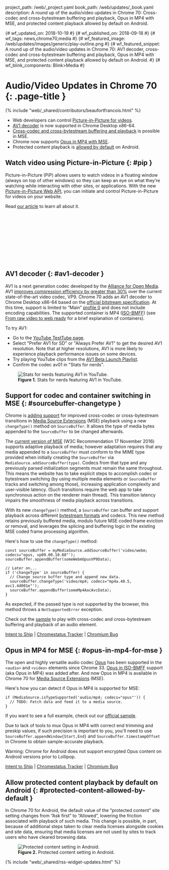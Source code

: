 project_path: /web/_project.yaml book_path: /web/updates/_book.yaml description: A round up of the audio/video updates in Chrome 70: Cross-codec and cross-bytestream buffering and playback, Opus in MP4 with MSE, and protected content playback allowed by default on Android.

{# wf_updated_on: 2018-10-19 #} {# wf_published_on: 2018-09-18 #} {# wf_tags: news,chrome70,media #} {# wf_featured_image: /web/updates/images/generic/play-outline.png #} {# wf_featured_snippet: A round up of the audio/video updates in Chrome 70: AV1 decoder, cross-codec and cross-bytestream buffering and playback, Opus in MP4 with MSE, and protected content playback allowed by default on Android. #} {# wf_blink_components: Blink>Media #}

# Audio/Video Updates in Chrome 70 {: .page-title }

{% include "web/_shared/contributors/beaufortfrancois.html" %}

- Web developers can control [Picture-in-Picture for videos](#pip).
- [AV1 decoder](#av1-decoder) is now supported in Chrome Desktop x86-64.
- [Cross-codec and cross-bytestream buffering and playback](#sourcebuffer-changetype) is possible in MSE.
- Chrome now supports [Opus in MP4 with MSE](#opus-in-mp4-for-mse).
- Protected content playback is [allowed by default](#protected-content-allowed-by-default) on Android.

## Watch video using Picture-in-Picture {: #pip }

Picture-in-Picture (PiP) allows users to watch videos in a floating window (always on top of other windows) so they can keep an eye on what they’re watching while interacting with other sites, or applications. With the new [Picture-in-Picture Web API](https://wicg.github.io/picture-in-picture/), you can initiate and control Picture-in-Picture for videos on your website.

Read [our article](/web/updates/2018/10/watch-video-using-picture-in-picture) to learn all about it.

<div class="video-wrapper-full-width">
  <iframe class="devsite-embedded-youtube-video" data-video-id="t2QAzHZH-5s"
          data-autohide="1" data-showinfo="0" frameborder="0" allowfullscreen>
  </iframe>
</div>

## AV1 decoder {: #av1-decoder }

AV1 is a next generation codec developed by the [Alliance for Open Media](http://aomedia.org/). AV1 [improves compression efficiency by greater than 30%](https://code.fb.com/video-engineering/av1-beats-x264-and-libvpx-vp9-in-practical-use-case/) over the current state-of-the-art video codec, VP9. Chrome 70 adds an AV1 decoder to Chrome Desktop x86-64 based on the [official bitstream specification](https://aomedia.org/av1-bitstream-and-decoding-process-specification/). At this time, support is limited to “Main” [profile 0](https://aomediacodec.github.io/av1-spec/#profiles) and does not include encoding capabilities. The supported container is MP4 ([ISO-BMFF](https://aomediacodec.github.io/av1-isobmff)) (see [From raw video to web ready](/web/fundamentals/media/manipulating/files#how_are_media_files_put_together) for a brief explanation of containers).

To try AV1:

- Go to the [YouTube TestTube page](https://www.youtube.com/testtube).
- Select "Prefer AV1 for SD" or "Always Prefer AV1" to get the desired AV1 resolution. Note that at higher resolutions, AV1 is more likely to experience playback performance issues on some devices.
- Try playing YouTube clips from the [AV1 Beta Launch Playlist](https://www.youtube.com/playlist?list=PLyqf6gJt7KuHBmeVzZteZUlNUQAVLwrZS).
- Confirm the codec av01 in "Stats for nerds".

<figure>
  <img src="/web/updates/images/2018/09/stats-for-nerds-featuring-av1-in-youtube.png"
       alt="Stats for nerds featuring AV1 in YouTube.">
  <figcaption>
    <b>Figure 1.</b>
    Stats for nerds featuring AV1 in YouTube.
  </figcaption>
</figure>

## Support for codec and container switching in MSE {: #sourcebuffer-changetype }

Chrome is [adding support](https://github.com/wicg/media-source/blob/codec-switching/codec-switching-explainer.md) for improved cross-codec or cross-bytestream transitions in [Media Source Extensions](/web/fundamentals/media/mse/basics) (MSE) playback using a new `changeType()` method on `SourceBuffer`. It allows the type of media bytes appended to the `SourceBuffer` to be changed afterwards.

The [current version of MSE](https://www.w3.org/TR/2016/REC-media-source-20161117/) (W3C Recommendation 17 November 2016) supports adaptive playback of media; however adaptation requires that any media appended to a `SourceBuffer` must conform to the MIME type provided when initially creating the `SourceBuffer` via `MediaSource.addSourceBuffer(type)`. Codecs from that type and any previously parsed initialization segments must remain the same throughout. This means the website has to take explicit steps to accomplish codec or bytestream switching (by using multiple media elements or `SourceBuffer` tracks and switching among those), increasing application complexity and user-visible latency. (Such transitions require the web app to take synchronous action on the renderer main thread). This transition latency impairs the smoothness of media playback across transitions.

With its new `changeType()` method, a `SourceBuffer` can buffer and support playback across different [bytestream formats](https://www.w3.org/TR/mse-byte-stream-format-registry/) and codecs. This new method retains previously buffered media, modulo future MSE coded frame eviction or removal, and leverages the splicing and buffering logic in the existing MSE coded frame processing algorithm.

Here's how to use the `changeType()` method:

    const sourceBuffer = myMediaSource.addSourceBuffer('video/webm; codecs="opus, vp09.00.10.08"');
    sourceBuffer.appendBuffer(someWebmOpusVP9Data);
    
    // Later on...
    if ('changeType' in sourceBuffer) {
      // Change source buffer type and append new data.
      sourceBuffer.changeType('video/mp4; codecs="mp4a.40.5, avc1.4d001e"');
      sourceBuffer.appendBuffer(someMp4AacAvcData);
    }
    

As expected, if the passed type is not supported by the browser, this method throws a `NotSupportedError` exception.

Check out the [sample](https://googlechrome.github.io/samples/media/sourcebuffer-changetype.html) to play with cross-codec and cross-bytestream buffering and playback of an audio element.

[Intent to Ship](https://groups.google.com/a/chromium.org/forum/#!topic/blink-dev/K_OFPxA_whE) &#124; [Chromestatus Tracker](https://www.chromestatus.com/feature/5719220952236032) &#124; [Chromium Bug](https://bugs.chromium.org/p/chromium/issues/detail?id=605134)

## Opus in MP4 for MSE {: #opus-in-mp4-for-mse }

The open and highly versatile audio codec [Opus](https://opus-codec.org/) has been supported in the `<audio>` and `<video>` elements since Chrome 33. [Opus in ISO-BMFF](https://people.xiph.org/~shobson/opus-codec.org/docs/opus_in_isobmff.html) support (aka Opus in MP4) was added after. And now Opus in MP4 is available in Chrome 70 for [Media Source Extensions](/web/fundamentals/media/mse/basics) (MSE).

Here's how you can detect if Opus in MP4 is supported for MSE:

    if (MediaSource.isTypeSupported('audio/mp4; codecs="opus"')) {
      // TODO: Fetch data and feed it to a media source.
    }
    

If you want to see a full example, check out our [official sample](https://googlechrome.github.io/samples/media/opus-in-mp4-for-mse.html).

Due to lack of tools to mux Opus in MP4 with correct end trimming and preskip values, if such precision is important to you, you'll need to use `SourceBuffer.appendWindow{Start,End}` and `SourceBuffer.timestampOffset` in Chrome to obtain sample-accurate playback.

Warning: Chrome for Android does not support encrypted Opus content on Android versions prior to Lollipop.

[Intent to Ship](https://groups.google.com/a/chromium.org/d/msg/blink-dev/Ce2j1tA_xdU/T9C6sxpTDQAJ) &#124; [Chromestatus Tracker](https://www.chromestatus.com/features/5100845653819392) &#124; [Chromium Bug](https://bugs.chromium.org/p/chromium/issues/detail?id=649438)

## Allow protected content playback by default on Android {: #protected-content-allowed-by-default }

In Chrome 70 for Android, the default value of the “protected content” site setting changes from “Ask first” to “Allowed”, lowering the friction associated with playback of such media. This change is possible, in part, because of additional steps taken to clear media licenses alongside cookies and site data, ensuring that media licenses are not used by sites to track users who have cleared browsing data.

<div class="attempt-right">
  
<figure>
  <img src="/web/updates/images/2018/09/protected-content-setting.png"
       alt="Protected content setting in Android.">
  <figcaption>
    <b>Figure 2.</b>
    Protected content setting in Android.
  </figcaption>
</figure>
</div>

<div class="clearfix"></div>

{% include "web/_shared/rss-widget-updates.html" %}